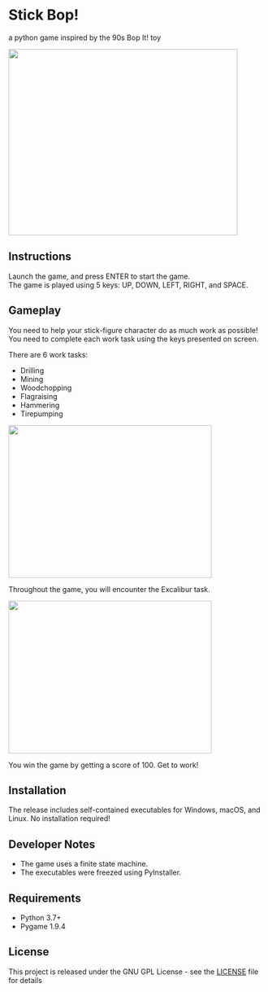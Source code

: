 # Stick Bop!
a python game inspired by the 90s Bop It! toy

<img src="https://i.imgur.com/4sOPEkE.png" width="451" height="366">

## Instructions
Launch the game, and press ENTER to start the game.  
The game is played using 5 keys: UP, DOWN, LEFT, RIGHT, and SPACE.  

## Gameplay
You need to help your stick-figure character do as much work as possible!  
You need to complete each work task using the keys presented on screen.  

There are 6 work tasks:  
* Drilling
* Mining
* Woodchopping
* Flagraising
* Hammering
* Tirepumping

<img src="https://i.imgur.com/LGuQ4po.gif" width="400" height="300">

Throughout the game, you will encounter the Excalibur task.

<img src="https://i.imgur.com/8xRxNi5.png" width="400" height="300">

You win the game by getting a score of 100. Get to work!

## Installation
The release includes self-contained executables for Windows, macOS, and Linux. No installation required!

## Developer Notes
* The game uses a finite state machine.
* The executables were freezed using PyInstaller.

## Requirements
* Python 3.7+
* Pygame 1.9.4

## License
This project is released under the GNU GPL License - see the [LICENSE](LICENSE) file for details